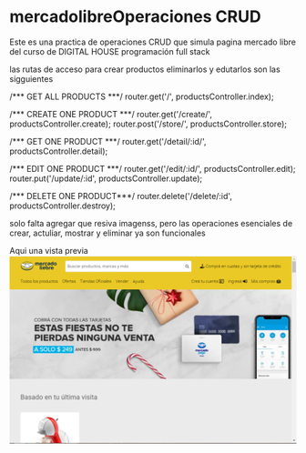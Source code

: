 # mercadolibreOperaciones CRUD
Este es una practica de operaciones CRUD que simula pagina mercado libre del curso de DIGITAL HOUSE  programación full stack 

las rutas de acceso para crear productos eliminarlos y edutarlos son las sigguientes

/*** GET ALL PRODUCTS ***/ 
router.get('/', productsController.index); 

/*** CREATE ONE PRODUCT ***/ 
router.get('/create/', productsController.create); 
router.post('/store/', productsController.store); 


/*** GET ONE PRODUCT ***/ 
router.get('/detail/:id/', productsController.detail); 

/*** EDIT ONE PRODUCT ***/ 
router.get('/edit/:id/', productsController.edit); 
router.put('/update/:id', productsController.update); 


/*** DELETE ONE PRODUCT***/ 
router.delete('/delete/:id', productsController.destroy); 


solo falta agregar que resiva imagenss, pero las operaciones esenciales de crear, actuliar, mostrar y eliminar ya son funcionales


Aqui una vista previa 
<img src="https://github.com/Eduardishion/mercadolibreOperacionesCRUD/blob/main/review.png"  />




